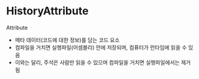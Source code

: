 # HistoryAttribute

Attribute
- 메타 데이터(코드에 대한 정보)를 담는 코드 요소
- 컴파일을 거치면 실행파일(어셈블리) 안에 저장되며, 컴퓨터가 런타임에 읽을 수 있음
- 이와는 달리, 주석은 사람만 읽을 수 있으며 컴파일을 거치면 실행파일에서는 제거됨